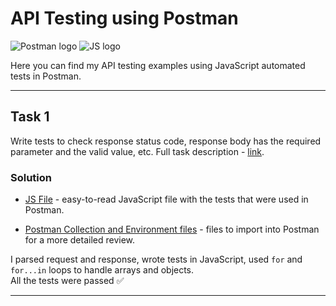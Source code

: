 # API Testing using Postman

![Postman logo](https://img.shields.io/badge/Postman-090909?style=for-the-badge&logo=postman)
![JS logo](https://img.shields.io/badge/JavaScript-090909?style=for-the-badge&logo=JavaScript)

Here you can find my API testing examples using JavaScript automated tests in Postman.

---

## Task 1

Write tests to check response status code, response body has the required parameter and the valid value, etc. Full task description - [link](https://github.com/kangash/Postman/blob/main/task_1/task_1_description.txt).

### Solution

- [JS File](https://github.com/kangash/Postman/blob/main/task_1/task_1.js) - easy-to-read JavaScript file with the tests that were used in Postman.

- [Postman Collection and Environment files](https://github.com/kangash/Postman/tree/main/task_1) - files to import into Postman for a more detailed review.

I parsed request and response, wrote tests in JavaScript, used `for` and `for...in` loops to handle arrays and objects. <br> All the tests were passed ✅

---
